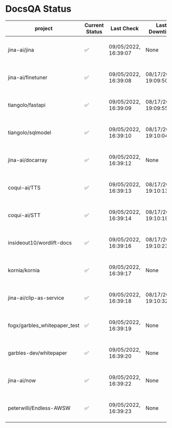 # DocsQA Status

|          project           |Current Status|     Last Check     |   Last Downtime    |              % Uptime              |
|----------------------------|--------------|--------------------|--------------------|------------------------------------|
|jina-ai/jina                |✅            |09/05/2022, 16:39:07|None                |100.000 (since 08/29/2022, 11:24:14)|
|jina-ai/finetuner           |✅            |09/05/2022, 16:39:08|08/17/2022, 19:09:50|33.327 (since 08/15/2022, 07:09:42) |
|tiangolo/fastapi            |✅            |09/05/2022, 16:39:09|08/17/2022, 19:09:55|33.336 (since 08/15/2022, 07:09:42) |
|tiangolo/sqlmodel           |✅            |09/05/2022, 16:39:10|08/17/2022, 19:10:04|36.833 (since 08/15/2022, 07:09:42) |
|jina-ai/docarray            |✅            |09/05/2022, 16:39:12|None                |100.000 (since 08/24/2022, 01:39:12)|
|coqui-ai/TTS                |✅            |09/05/2022, 16:39:13|08/17/2022, 19:10:13|89.629 (since 08/15/2022, 07:09:42) |
|coqui-ai/STT                |✅            |09/05/2022, 16:39:14|08/17/2022, 19:10:19|172.814 (since 08/15/2022, 07:09:42)|
|insideout10/wordlift-docs   |✅            |09/05/2022, 16:39:16|08/17/2022, 19:10:23|163.808 (since 08/15/2022, 07:09:42)|
|kornia/kornia               |✅            |09/05/2022, 16:39:17|None                |100.000 (since 08/30/2022, 13:49:49)|
|jina-ai/clip-as-service     |✅            |09/05/2022, 16:39:18|08/17/2022, 19:10:32|89.651 (since 08/15/2022, 07:09:42) |
|fogx/garbles_whitepaper_test|✅            |09/05/2022, 16:39:19|None                |100.000 (since 09/05/2022, 12:53:01)|
|garbles-dev/whitepaper      |✅            |09/05/2022, 16:39:20|None                |91.027 (since 08/24/2022, 01:39:12) |
|jina-ai/now                 |✅            |09/05/2022, 16:39:22|None                |100.000 (since 08/24/2022, 01:39:12)|
|peterwilli/Endless-AWSW     |✅            |09/05/2022, 16:39:23|None                |100.000 (since 09/05/2022, 08:33:35)|
